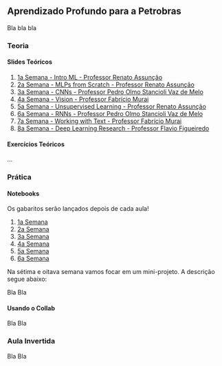 ## Aprendizado Profundo para a Petrobras

Bla bla bla

### Teoria

#### Slides Teóricos

1. [1a Semana - Intro ML - Professor Renato Assunção](LINK)
1. [2a Semana - MLPs from Scratch - Professor Renato Assunção](LINK)
1. [3a Semana - CNNs - Professor Pedro Olmo Stancioli Vaz de Melo](LINK)
1. [4a Semana - Vision - Professor Fabrício Murai](LINK)
1. [5a Semana - Unsupervised Learning - Professor Renato Assunção](LINK)
1. [6a Semana - RNNs - Professor Pedro Olmo Stancioli Vaz de Melo](LINK)
1. [7a Semana - Working with Text - Professor Fabrício Murai](LINK)
1. [8a Semana - Deep Learning Research - Professor Flavio Figueiredo](LINK)

#### Exercícios Teóricos

...

### Prática

#### Notebooks

Os gabaritos serão lançados depois de cada aula!

1. [1a Semana](https://github.com/deep-petro/curso-inverno/tree/master/01-Semana)
1. [2a Semana](https://github.com/deep-petro/curso-inverno/tree/master/02-Semana)
1. [3a Semana](https://github.com/deep-petro/curso-inverno/tree/master/03-Semana)
1. [4a Semana](https://github.com/deep-petro/curso-inverno/tree/master/04-Semana)
1. [5a Semana](https://github.com/deep-petro/curso-inverno/tree/master/05-Semana)
1. [6a Semana](https://github.com/deep-petro/curso-inverno/tree/master/06-Semana)

Na sétima e oitava semana vamos focar em um mini-projeto. A descrição segue abaixo:

Bla Bla

#### Usando o Collab

Bla Bla

### Aula Invertida

Bla Bla
